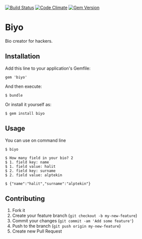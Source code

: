 [![Build Status](https://travis-ci.org/halitalptekin/biyo.png?branch=develop)](https://travis-ci.org/halitalptekin/biyo)
[![Code Climate](https://codeclimate.com/github/halitalptekin/biyo.png)](https://codeclimate.com/github/halitalptekin/biyo)
[![Gem Version](https://badge.fury.io/rb/biyo.png)](http://badge.fury.io/rb/biyo)
# Biyo

Bio creator for hackers.

## Installation

Add this line to your application's Gemfile:

    gem 'biyo'

And then execute:

    $ bundle

Or install it yourself as:

    $ gem install biyo

## Usage

You can use on command line

    $ biyo

    $ How many field in your bio? 2
    $ 1. field key: name
    $ 1. field value: halit
    $ 2. field key: surname
    $ 2. field value: alptekin

    $ {"name":"halit","surname":"alptekin"}

## Contributing

1. Fork it
2. Create your feature branch (`git checkout -b my-new-feature`)
3. Commit your changes (`git commit -am 'Add some feature'`)
4. Push to the branch (`git push origin my-new-feature`)
5. Create new Pull Request
